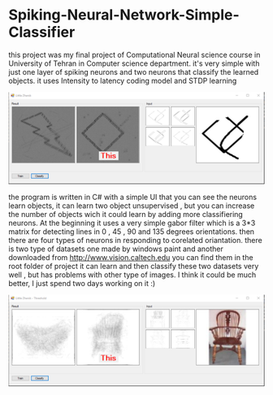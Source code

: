 # Spiking-Neural-Network-Simple-Classifier
this project was my final project of Computational Neural science course in University of Tehran in Computer science department. it's very simple with just one layer of spiking neurons and two neurons that classify the learned objects. it uses Intensity to latency coding model and STDP learning 


![Alt text](SNNClassifier/Capture.PNG?raw=true "Simple Dataset Learned")

the program is written in C# with a simple UI that you can see the neurons learn objects, it can learn two object unsupervised , but you can increase the number of objects wich it could learn by adding more classifiering neurons.
At the beginning it uses a very simple gabor filter which is a 3*3 matrix for detecting lines in 0 , 45 , 90 and 135 degrees orientations.
then there are four types of neurons in responding to corelated oriantation.
there is two type of datasets one made by windows paint and another downloaded from http://www.vision.caltech.edu 
you can find them in the root folder of project
it can learn and then classify these two datasets very well , but has problems with other type of images. 
I think it could be much better, I just spend two days working on it :)



![Alt text](SNNClassifier/Capture2.PNG?raw=true "Trained by chair pictures and butterfly pictures")
